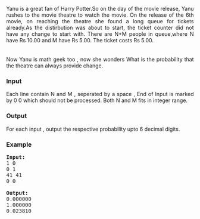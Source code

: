 <p style="text-align: justify;">Yanu is a great fan of Harry Potter.So on the day of the movie release, Yanu rushes to the movie theatre to watch the movie. On the release of the 6th movie, on reaching the theatre she found a long queue for tickets already.As the distirbution was about to start, the ticket counter did not have any change to start with. There are N+M people in queue,where N have Rs 10.00 and M have Rs 5.00. The ticket costs Rs 5.00.<br><br><br>Now Yanu is math geek too , now she wonders What is the probability that the theatre can always provide change.</p>
<h3>Input</h3>
<p style="text-align: justify;">Each line contain N and M , seperated by a space , End of Input is marked by 0 0 which should not be processed. Both N and M fits in integer range.</p>
<h3>Output</h3>
<p>For each input , output the respective probability upto 6 decimal digits.</p>
<h3>Example</h3>
<pre><strong>Input:</strong><br>1 0<br>0 1<br>41 41<br>0 0<br><br><strong>Output:</strong><br>0.000000<br>1.000000<br>0.023810<br><br></pre>